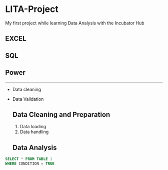 # LITA-Project
My first project while learning Data Analysis with the Incubator Hub
## EXCEL
## SQL
## Power
---
- Data cleaning
- Data Validation

  ## Data Cleaning and Preparation
  1. Data loading
  2. Data handling
 
  ## Data Analysis

```SQL
SELECT * FROM TABLE 1
WHERE CONDITION = TRUE
```

